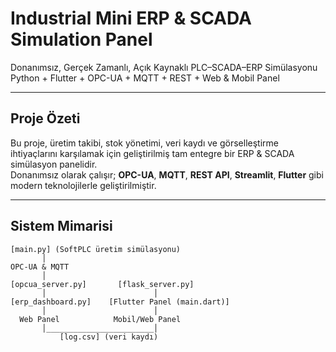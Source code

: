 # Industrial Mini ERP & SCADA Simulation Panel

Donanımsız, Gerçek Zamanlı, Açık Kaynaklı PLC–SCADA–ERP Simülasyonu  
Python + Flutter + OPC-UA + MQTT + REST + Web & Mobil Panel

---

## Proje Özeti

Bu proje, üretim takibi, stok yönetimi, veri kaydı ve görselleştirme ihtiyaçlarını karşılamak için geliştirilmiş tam entegre bir ERP & SCADA simülasyon panelidir.  
Donanımsız olarak çalışır; **OPC-UA**, **MQTT**, **REST API**, **Streamlit**, **Flutter** gibi modern teknolojilerle geliştirilmiştir.

---

## Sistem Mimarisi

```text
[main.py] (SoftPLC üretim simülasyonu)
       │
OPC-UA & MQTT
       │
[opcua_server.py]       [flask_server.py]
       │                        │
[erp_dashboard.py]    [Flutter Panel (main.dart)]
       │                        │
  Web Panel            Mobil/Web Panel
       │________________________│
           [log.csv] (veri kaydı)
